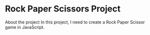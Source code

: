 # Rock Paper Scissors Project


About the project
In this project, I need to create a Rock Paper Scissor game in JavaScript. 